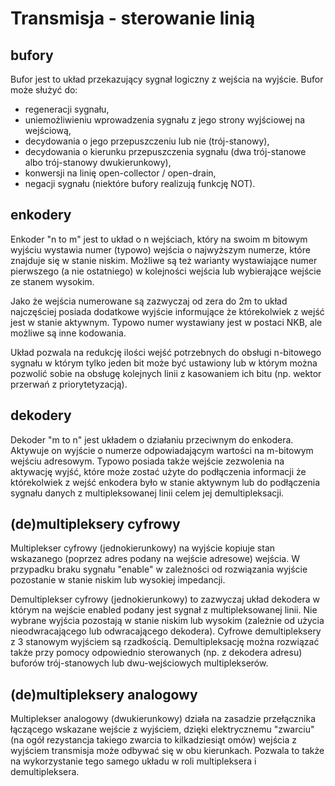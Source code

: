 <!--
SPDX-FileCopyrightText: Robert Ryszard Paciorek <rrp@opcode.eu.org>
SPDX-License-Identifier: MIT

editing note: PDF based
-->

# Transmisja - sterowanie linią

## bufory

Bufor jest to układ przekazujący sygnał logiczny z wejścia na wyjście. Bufor może służyć do:

* regeneracji sygnału,
* uniemożliwieniu wprowadzenia sygnału z jego strony wyjściowej na wejściową,
* decydowania o jego przepuszczeniu lub nie (trój-stanowy),
* decydowania o kierunku przepuszczenia sygnału (dwa trój-stanowe albo trój-stanowy dwukierunkowy),
* konwersji na linię open-collector / open-drain,
* negacji sygnału (niektóre bufory realizują funkcję NOT).

## enkodery

Enkoder "n to m" jest to układ o n wejściach, który na swoim m bitowym wyjściu wystawia numer (typowo) wejścia o najwyższym numerze, które znajduje się w stanie niskim. Możliwe są też warianty wystawiające numer pierwszego (a nie ostatniego) w kolejności wejścia lub wybierające wejście ze stanem wysokim.

Jako że wejścia numerowane są zazwyczaj od zera do 2m to układ najczęściej posiada dodatkowe wyjście informujące że którekolwiek z wejść jest w stanie aktywnym. Typowo numer wystawiany jest w postaci NKB, ale możliwe są inne kodowania.

Układ pozwala na redukcję ilości wejść potrzebnych do obsługi n-bitowego sygnału w którym tylko jeden bit może być ustawiony lub w którym można pozwolić sobie na obsługę kolejnych linii z kasowaniem ich bitu (np. wektor przerwań z priorytetyzacją).

## dekodery

Dekoder "m to n" jest układem o działaniu przeciwnym do enkodera. Aktywuje on wyjście o numerze odpowiadającym wartości na m-bitowym wejściu adresowym. Typowo posiada także wejście zezwolenia na aktywację wyjść, które może zostać użyte do podłączenia informacji że którekolwiek z wejść enkodera było w stanie aktywnym lub do podłączenia sygnału danych z multipleksowanej linii celem jej demultipleksacji.

## (de)multipleksery cyfrowy

Multiplekser cyfrowy (jednokierunkowy) na wyjście kopiuje stan wskazanego (poprzez adres podany na wejście adresowe) wejścia. W przypadku braku sygnału "enable" w zależności od rozwiązania wyjście pozostanie w stanie niskim lub wysokiej impedancji.

Demultiplekser cyfrowy (jednokierunkowy) to zazwyczaj układ dekodera w którym na wejście enabled podany jest sygnał z multipleksowanej linii. Nie wybrane wyjścia pozostają w stanie niskim lub wysokim (zależnie od użycia nieodwracającego lub odwracającego dekodera). Cyfrowe demultipleksery z 3 stanowym wyjściem są rzadkością. Demultipleksację można rozwiązać także przy pomocy odpowiednio sterowanych (np. z dekodera adresu) buforów trój-stanowych lub dwu-wejściowych multiplekserów.

## (de)multipleksery analogowy

Multiplekser analogowy (dwukierunkowy) działa na zasadzie przełącznika łączącego wskazane wejście z wyjściem, dzięki elektrycznemu "zwarciu" (na ogół rezystancja takiego zwarcia to kilkadziesiąt omów) wejścia z wyjściem transmisja może odbywać się w obu kierunkach. Pozwala to także na wykorzystanie tego samego układu w roli multipleksera i demultipleksera.
